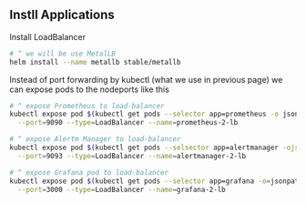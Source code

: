 ## Instll Applications 

Install LoadBalancer
~~~sh
# ^ we will be use MetalLB
helm install --name metallb stable/metallb
~~~

Instead of port forwarding by kubectl (what we use in previous page) we can expose pods to the nodeports like this
~~~sh
# ^ expose Prometheus to load-balancer
kubectl expose pod $(kubectl get pods --selector app=prometheus -o jsonpath='{..metadata.name}') \
  --port=9090 --type=LoadBalancer --name=prometheus-2-lb

# ^ expose Alertm Manager to load-balancer
kubectl expose pod $(kubectl get pods --selsector app=alertmanager -ojsonpath='{..metadata.name}') \
  --port=9093 --type=LoadBalancer --name=alertmanager-2-lb

# ^ expose Grafana pod to load-balancer
kubectl expose pod $(kubectl get pods --selector app=grafana -o=jsonpath='{..metadata.name}') \
  --port=3000 --type=LoadBalancer --name=grafana-2-lb
~~~
